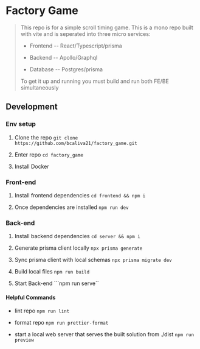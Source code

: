 # Factory Game

> This repo is for a simple scroll timing game.
> This is a mono repo built with vite and is seperated into three micro services:
>
>- Frontend -- React/Typescript/prisma
>
>- Backend -- Apollo/Graphql
>
>- Database -- Postgres/prisma
>
> To get it up and running you must build and run both FE/BE simultaneously

## Development

### Env setup

1. Clone the repo
```git clone https://github.com/bcaliva21/factory_game.git```

2. Enter repo
```cd factory_game```

3. Install Docker

### Front-end

1. Install frontend dependencies
```cd frontend && npm i```

2. Once dependencies are installed
```npm run dev```

### Back-end

1. Install backend dependencies
```cd server && npm i```

2. Generate prisma client locally
```npx prisma generate```

3. Sync prisma client with local schemas
```npx prisma migrate dev```

4. Build local files
```npm run build```

5. Start Back-end
```npm run serve``

#### Helpful Commands

- lint repo
```npm run lint```

- format repo
```npm run prettier-format```

- start a local web server that serves the built solution from ./dist
```npm run preview```
